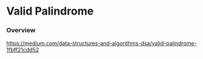 # Valid Palindrome

### Overview

https://medium.com/data-structures-and-algorithms-dsa/valid-palindrome-1fbff21cdd52
